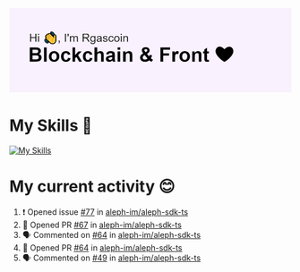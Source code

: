 <!--
**Rgascoin/Rgascoin** is a ✨ _special_ ✨ repository because its `README.md` (this file) appears on your GitHub profile.
-->

![image info](./header.png)


# My Skills 🌟

[![My Skills](https://skillicons.dev/icons?i=solidity,nextjs,tailwind,react,nodejs,ts,docker,jest,py,postgres,git,bash,cpp)](https://skillicons.dev)


# My current activity 😊

<!--START_SECTION:activity-->
1. ❗️ Opened issue [#77](https://github.com/aleph-im/aleph-sdk-ts/issues/77) in [aleph-im/aleph-sdk-ts](https://github.com/aleph-im/aleph-sdk-ts)
2. 💪 Opened PR [#67](https://github.com/aleph-im/aleph-sdk-ts/pull/67) in [aleph-im/aleph-sdk-ts](https://github.com/aleph-im/aleph-sdk-ts)
3. 🗣 Commented on [#64](https://github.com/aleph-im/aleph-sdk-ts/issues/64) in [aleph-im/aleph-sdk-ts](https://github.com/aleph-im/aleph-sdk-ts)
4. 💪 Opened PR [#64](https://github.com/aleph-im/aleph-sdk-ts/pull/64) in [aleph-im/aleph-sdk-ts](https://github.com/aleph-im/aleph-sdk-ts)
5. 🗣 Commented on [#49](https://github.com/aleph-im/aleph-sdk-ts/issues/49) in [aleph-im/aleph-sdk-ts](https://github.com/aleph-im/aleph-sdk-ts)
<!--END_SECTION:activity-->


